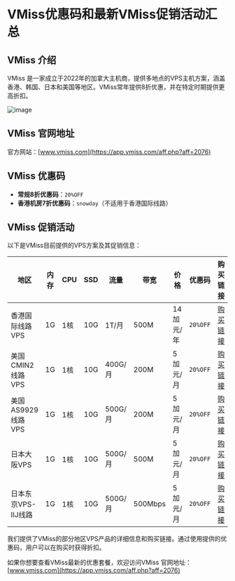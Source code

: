 # VMiss优惠码和最新VMiss促销活动汇总

## VMiss 介绍

VMiss 是一家成立于2022年的加拿大主机商，提供多地点的VPS主机方案，涵盖香港、韩国、日本和美国等地区。VMiss常年提供8折优惠，并在特定时期提供更高折扣。

![image](https://github.com/djm1990102/VMiss/assets/157685215/f56068b4-0a24-4781-a540-7f506cb72251)

## VMiss 官网地址

官方网站：[www.vmiss.com](https://app.vmiss.com/aff.php?aff=2076)

## VMiss 优惠码

- **常规8折优惠码**：`20%OFF`
- **香港机房7折优惠码**：`snowday`（不适用于香港国际线路）

## VMiss 促销活动

以下是VMiss目前提供的VPS方案及其促销信息：

| 地区            | 内存  | CPU | SSD | 流量     | 带宽  | 价格       | 优惠码     | 购买链接                                                     |
| --------------- | ----- | --- | --- | -------- | ----- | ---------- | ---------- | ------------------------------------------------------------ |
| 香港国际线路VPS | 1G    | 1核 | 10G | 1T/月    | 500M  | 14加元/年  | `20%OFF`   | [购买链接](https://app.vmiss.com/aff.php?aff=2076&pid=38)       |
| 美国CMIN2线路VPS| 1G    | 1核 | 10G | 400G/月  | 200M  | 5加元/月   | `20%OFF`   | [购买链接](https://app.vmiss.com/aff.php?aff=2076&pid=44)       |
| 美国AS9929线路VPS| 1G   | 1核 | 10G | 500G/月  | 200M  | 5加元/月   | `20%OFF`   | [购买链接](https://app.vmiss.com/aff.php?aff=2076&pid=44)       |
| 日本大阪VPS     | 1G    | 1核 | 10G | 500G/月  | 500M  | 5加元/月   | `20%OFF`   | [购买链接](https://app.vmiss.com/aff.php?aff=2076&pid=25)       |
| 日本东京VPS-IIJ线路 | 1G  | 1核 | 10G | 500G/月  | 500Mbps | 5加元/月  | `20%OFF`   | [购买链接](https://app.vmiss.com/aff.php?aff=2076&pid=67)       |

我们提供了VMiss的部分地区VPS产品的详细信息和购买链接。通过使用提供的优惠码，用户可以在购买时获得折扣。

如果你想要查看VMiss最新的优惠套餐，欢迎访问VMiss 官网地址：[www.vmiss.com](https://app.vmiss.com/aff.php?aff=2076)

